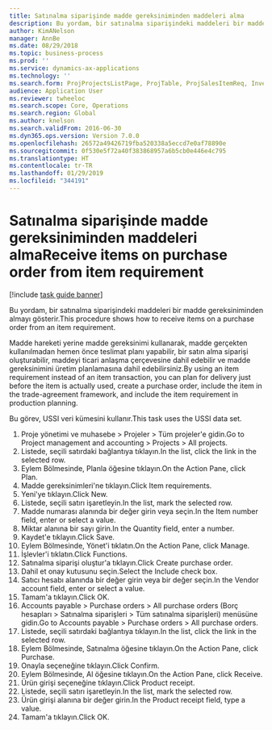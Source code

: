```yaml
---
title: Satınalma siparişinde madde gereksiniminden maddeleri alma
description: Bu yordam, bir satınalma siparişindeki maddeleri bir madde gereksiniminden almayı gösterir.
author: KimANelson
manager: AnnBe
ms.date: 08/29/2018
ms.topic: business-process
ms.prod: ''
ms.service: dynamics-ax-applications
ms.technology: ''
ms.search.form: ProjProjectsListPage, ProjTable, ProjSalesItemReq, InventItemIdLookupSimple, PurchCreateFromSalesOrder, VendAccountItemLookup, PurchTable, PurchEditLines
audience: Application User
ms.reviewer: twheeloc
ms.search.scope: Core, Operations
ms.search.region: Global
ms.author: knelson
ms.search.validFrom: 2016-06-30
ms.dyn365.ops.version: Version 7.0.0
ms.openlocfilehash: 26572a49426719fba520338a5eccd7e0af78890e
ms.sourcegitcommit: 0f530e5f72a40f383868957a6b5cb0e446e4c795
ms.translationtype: HT
ms.contentlocale: tr-TR
ms.lasthandoff: 01/29/2019
ms.locfileid: "344191"
---
```

# <a name="receive-items-on-purchase-order-from-item-requirement"></a><span data-ttu-id="9c568-103">Satınalma siparişinde madde gereksiniminden maddeleri alma</span><span class="sxs-lookup"><span data-stu-id="9c568-103">Receive items on purchase order from item requirement</span></span>

[!include [task guide banner](../../includes/task-guide-banner.md)]

<span data-ttu-id="9c568-104">Bu yordam, bir satınalma siparişindeki maddeleri bir madde gereksiniminden almayı gösterir.</span><span class="sxs-lookup"><span data-stu-id="9c568-104">This procedure shows how to receive items on a purchase order from an item requirement.</span></span>

<span data-ttu-id="9c568-105">Madde hareketi yerine madde gereksinimi kullanarak, madde gerçekten kullanılmadan hemen önce teslimat planı yapabilir, bir satın alma siparişi oluşturabilir, maddeyi ticari anlaşma çerçevesine dahil edebilir ve madde gereksinimini üretim planlamasına dahil edebilirsiniz.</span><span class="sxs-lookup"><span data-stu-id="9c568-105">By using an item requirement instead of an item transaction, you can plan for delivery just before the item is actually used, create a purchase order, include the item in the trade-agreement framework, and include the item requirement in production planning.</span></span> 

<span data-ttu-id="9c568-106">Bu görev, USSI veri kümesini kullanır.</span><span class="sxs-lookup"><span data-stu-id="9c568-106">This task uses the USSI data set.</span></span>

1. <span data-ttu-id="9c568-107">Proje yönetimi ve muhasebe > Projeler > Tüm projeler'e gidin.</span><span class="sxs-lookup"><span data-stu-id="9c568-107">Go to Project management and accounting > Projects > All projects.</span></span>
2. <span data-ttu-id="9c568-108">Listede, seçili satırdaki bağlantıya tıklayın.</span><span class="sxs-lookup"><span data-stu-id="9c568-108">In the list, click the link in the selected row.</span></span>
3. <span data-ttu-id="9c568-109">Eylem Bölmesinde, Planla öğesine tıklayın.</span><span class="sxs-lookup"><span data-stu-id="9c568-109">On the Action Pane, click Plan.</span></span>
4. <span data-ttu-id="9c568-110">Madde gereksinimleri'ne tıklayın.</span><span class="sxs-lookup"><span data-stu-id="9c568-110">Click Item requirements.</span></span>
5. <span data-ttu-id="9c568-111">Yeni'ye tıklayın.</span><span class="sxs-lookup"><span data-stu-id="9c568-111">Click New.</span></span>
6. <span data-ttu-id="9c568-112">Listede, seçili satırı işaretleyin.</span><span class="sxs-lookup"><span data-stu-id="9c568-112">In the list, mark the selected row.</span></span>
7. <span data-ttu-id="9c568-113">Madde numarası alanında bir değer girin veya seçin.</span><span class="sxs-lookup"><span data-stu-id="9c568-113">In the Item number field, enter or select a value.</span></span>
8. <span data-ttu-id="9c568-114">Miktar alanına bir sayı girin.</span><span class="sxs-lookup"><span data-stu-id="9c568-114">In the Quantity field, enter a number.</span></span>
9. <span data-ttu-id="9c568-115">Kaydet'e tıklayın.</span><span class="sxs-lookup"><span data-stu-id="9c568-115">Click Save.</span></span>
10. <span data-ttu-id="9c568-116">Eylem Bölmesinde, Yönet'i tıklatın.</span><span class="sxs-lookup"><span data-stu-id="9c568-116">On the Action Pane, click Manage.</span></span>
11. <span data-ttu-id="9c568-117">İşlevler'i tıklatın.</span><span class="sxs-lookup"><span data-stu-id="9c568-117">Click Functions.</span></span>
12. <span data-ttu-id="9c568-118">Satınalma siparişi oluştur'a tıklayın.</span><span class="sxs-lookup"><span data-stu-id="9c568-118">Click Create purchase order.</span></span>
13. <span data-ttu-id="9c568-119">Dahil et onay kutusunu seçin.</span><span class="sxs-lookup"><span data-stu-id="9c568-119">Select the Include check box.</span></span>
14. <span data-ttu-id="9c568-120">Satıcı hesabı alanında bir değer girin veya bir değer seçin.</span><span class="sxs-lookup"><span data-stu-id="9c568-120">In the Vendor account field, enter or select a value.</span></span>
15. <span data-ttu-id="9c568-121">Tamam'a tıklayın.</span><span class="sxs-lookup"><span data-stu-id="9c568-121">Click OK.</span></span>
16. <span data-ttu-id="9c568-122">Accounts payable > Purchase orders > All purchase orders (Borç hesapları > Satınalma siparişleri > Tüm satınalma siparişleri) menüsüne gidin.</span><span class="sxs-lookup"><span data-stu-id="9c568-122">Go to Accounts payable > Purchase orders > All purchase orders.</span></span>
17. <span data-ttu-id="9c568-123">Listede, seçili satırdaki bağlantıya tıklayın.</span><span class="sxs-lookup"><span data-stu-id="9c568-123">In the list, click the link in the selected row.</span></span>
18. <span data-ttu-id="9c568-124">Eylem Bölmesinde, Satınalma öğesine tıklayın.</span><span class="sxs-lookup"><span data-stu-id="9c568-124">On the Action Pane, click Purchase.</span></span>
19. <span data-ttu-id="9c568-125">Onayla seçeneğine tıklayın.</span><span class="sxs-lookup"><span data-stu-id="9c568-125">Click Confirm.</span></span>
20. <span data-ttu-id="9c568-126">Eylem Bölmesinde, Al öğesine tıklayın.</span><span class="sxs-lookup"><span data-stu-id="9c568-126">On the Action Pane, click Receive.</span></span>
21. <span data-ttu-id="9c568-127">Ürün girişi seçeneğine tıklayın.</span><span class="sxs-lookup"><span data-stu-id="9c568-127">Click Product receipt.</span></span>
22. <span data-ttu-id="9c568-128">Listede, seçili satırı işaretleyin.</span><span class="sxs-lookup"><span data-stu-id="9c568-128">In the list, mark the selected row.</span></span>
23. <span data-ttu-id="9c568-129">Ürün girişi alanına bir değer girin.</span><span class="sxs-lookup"><span data-stu-id="9c568-129">In the Product receipt field, type a value.</span></span>
24. <span data-ttu-id="9c568-130">Tamam'a tıklayın.</span><span class="sxs-lookup"><span data-stu-id="9c568-130">Click OK.</span></span>

